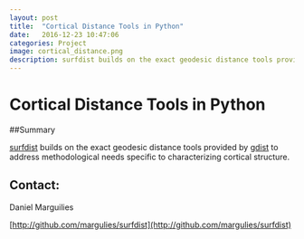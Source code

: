 ```yaml
---
layout: post
title:  "Cortical Distance Tools in Python"
date:   2016-12-23 10:47:06
categories: Project
image: cortical_distance.png
description: surfdist builds on the exact geodesic distance tools provided by gdist 
---
```

# Cortical Distance Tools in Python

##Summary

[surfdist](https://github.com/NeuroanatomyAndConnectivity/surfdist) builds on the exact geodesic distance tools provided by [gdist](https://github.com/the-virtual-brain/tvb-geodesic) to address methodological needs specific to characterizing cortical structure.

## Contact:
Daniel Marguilies

[http://github.com/margulies/surfdist](http://github.com/margulies/surfdist)
